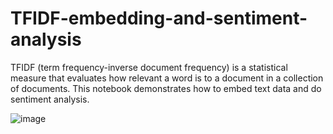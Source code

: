 # TFIDF-embedding-and-sentiment-analysis
TFIDF (term frequency-inverse document frequency) is a statistical measure that evaluates how relevant a word is to a document in a collection of documents. This notebook demonstrates how to embed text data and do sentiment analysis.

![image](https://github.com/hanfei1986/TFIDF-embedding-and-sentiment-analysis/assets/59255164/721d9234-d146-43a9-9e42-915b9c454ead)
